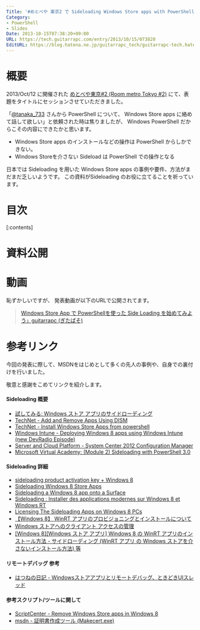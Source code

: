 ```yaml
---
Title: '#めとべや 東京2 で Sideloading Windows Store apps with PowerShell について発表してきました 資料公開'
Category:
- PowerShell
- Slides
Date: 2013-10-15T07:38:20+09:00
URL: https://tech.guitarrapc.com/entry/2013/10/15/073820
EditURL: https://blog.hatena.ne.jp/guitarrapc_tech/guitarrapc-tech.hatenablog.com/atom/entry/11696248318758765550
---
```


# 概要

2013/Oct/12 に開催された [めとべや東京#2 (Room metro Tokyo #2)](http://partake.in/events/83c6eb4f-5bbe-4d0b-8015-7577989b6c7e) にて、表題をタイトルにセッションさせていただきました。

「[@tanaka_733](https://twitter.com/tanaka_733) さんから PowerShell について、 Windows Store apps に絡めて話して欲しい」と依頼された時は焦りましたが、 Windows PowerShell だからこその内容にできたかと思います。

- Windows Store apps のインストールなどの操作は PowerShell からしかできない。 
- Windows Storeを介さない Sideload は PowerShell での操作となる

日本では Sideloading を用いた Windows Store apps の事例や要件、方法がまだまだ乏しいようです。 この資料がSideloading のお役に立てることを祈っています。


# 目次

[:contents]

# 資料公開

<script async class="speakerdeck-embed" data-id="598de170174c01313ee75a502694336d" data-ratio="1.33333333333333" src="//speakerdeck.com/assets/embed.js"></script>

# 動画

恥ずかしいですが、 発表動画が以下のURLで公開されてます。

> [Windows Store App で PowerShellを使った Side Loading を始めてみよう」guitarrapc (ぎたぱそ)](http://www.ustream.tv/recorded/39764531)

# 参考リンク

今回の発表に際して、MSDNをはじめとして多くの先人の事例や、自身での裏付けを行いました。

敬意と感謝をこめてリンクを紹介します。

#### Sideloading 概要

- [試してみる: Windows ストア アプリのサイドローディング](http://technet.microsoft.com/ja-jp/windows/jj874388.aspx)
- [TechNet - Add and Remove Apps Using DISM](http://technet.microsoft.com/en-us/library/hh852635.aspx)
- [TechNet - Install Windows Store Apps from powershell](http://social.technet.microsoft.com/Forums/windows/en-US/e5c5a26c-e8ba-439d-a0c0-074b475e0f1b/install-windows-store-apps-from-powershell)
- [Windows Intune - Deploying Windows 8 apps using Windows Intune (new DevRadio Episode)](http://blogs.technet.com/b/windowsintune/archive/2012/10/31/deploying-windows-8-apps-using-windows-intune.aspx)
- [Server and Cloud Platform - System Center 2012 Configuration Manager](https://www.microsoft.com/ja-jp/server-cloud/system-center/configuration-manager-2012.aspx)
- [Microsoft Virtual Academy: (Module 2) Sideloading with PowerShell 3.0](http://channel9.msdn.com/posts/Microsoft-Virtual-Academy-Module-2-Sideloading-with-PowerShell-30)

#### Sideloading 詳細

- [sideloading product activation key + Windows 8](http://social.technet.microsoft.com/Forums/windows/ja-JP/191d7dea-3c48-4642-9351-22b139ec6c58/sideloading-product-activation-key-windows-8?forum=w8itprogeneral)
- [Sideloading Windows 8 Store Apps](http://blogs.windows.com/windows/b/springboard/archive/2013/02/21/sideloading-windows-8-store-apps.aspx)
- [Sideloading a Windows 8 app onto a Surface](http://ryanjoy.com/2013/01/sideloading-a-windows-8-app-onto-a-surface/)
- [Sideloading : Installer des applications modernes sur Windows 8 et Windows RT](http://blogs.technet.com/b/pascals/archive/2013/06/11/sideloading-installer-des-applications-modernes-sur-windows-8-et-windows-rt.aspx)
- [Licensing The Sideloading Apps on Windows 8 PCs](http://www.aidanfinn.com/?p=13434)
- [【Windows 8】 WinRT アプリのプロビジョニングとインストールについて](http://blogs.technet.com/b/junichia/archive/2013/02/18/3553222.aspx)
- [Windows ストアへのクライアント アクセスの管理](http://technet.microsoft.com/ja-jp/library/hh832040.aspx)
- [[Windows 8][Windows ストア アプリ] Windows 8 の WinRT アプリのインストール方法 - サイドローディング (WinRT アプリ の Windows ストアを介さないインストール方法) 等](http://blog.shos.info/archives/2012/11/windows_8_winrt_winrt_windows.html)

#### リモートデバッグ 参考

- [はつねの日記 - Windowsストアアプリとリモートデバッグ、ときどきUIスレッド](http://hatsune.hatenablog.jp/entry/2013/04/07/171141)

#### 参考スクリプト/ツールに関して

- [ScriptCenter - Remove Windows Store apps in Windows 8](http://gallery.technet.microsoft.com/scriptcenter/Remove-Windows-Store-Apps-a00ef4a4)
- [msdn - 証明書作成ツール (Makecert.exe)](http://msdn.microsoft.com/ja-jp/library/bfsktky3(v=vs.80).aspx)
